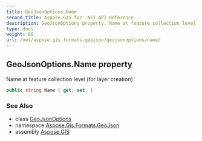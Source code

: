 ```yaml
---
title: GeoJsonOptions.Name
second_title: Aspose.GIS for .NET API Reference
description: GeoJsonOptions property. Name at feature collection level for layer creation
type: docs
weight: 80
url: /net/aspose.gis.formats.geojson/geojsonoptions/name/
---
```

## GeoJsonOptions.Name property

Name at feature collection level (for layer creation)

```csharp
public string Name { get; set; }
```

### See Also

* class [GeoJsonOptions](../)
* namespace [Aspose.Gis.Formats.GeoJson](../../geojsonoptions/)
* assembly [Aspose.GIS](../../../)


